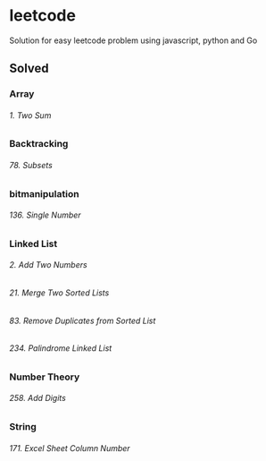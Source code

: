 # leetcode
Solution for easy leetcode problem using javascript, python and Go

## Solved 

### Array
###### 1. Two Sum  

### Backtracking
###### 78. Subsets

### bitmanipulation
###### 136. Single Number

### Linked List
###### 2. Add Two Numbers
###### 21. Merge Two Sorted Lists
###### 83. Remove Duplicates from Sorted List
###### 234. Palindrome Linked List

### Number Theory
###### 258. Add Digits

### String
###### 171. Excel Sheet Column Number